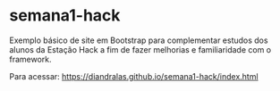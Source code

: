 # semana1-hack
Exemplo básico de site em Bootstrap para complementar estudos dos alunos da Estação Hack a fim de fazer melhorias e familiaridade com o framework.

Para acessar: https://diandralas.github.io/semana1-hack/index.html
